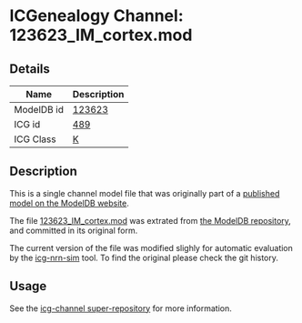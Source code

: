 # ICGenealogy Channel: 123623\_IM\_cortex.mod

## Details

Name | Description
---- | -----------
ModelDB id | [123623](http://senselab.med.yale.edu/ModelDB/ShowModel.cshtml?model=123623)
ICG id | [489](http://icg.neurotheory.ox.ac.uk/channels/1/489)
ICG Class | [K](http://icg.neurotheory.ox.ac.uk/channels/1)

## Description

This is a single channel model file that was originally part of a [published model on the ModelDB website](http://senselab.med.yale.edu/ModelDB/ShowModel.cshtml?model=123623).


The file [123623\_IM\_cortex.mod](123623_IM_cortex.mod) was extrated from [the ModelDB repository](http://senselab.med.yale.edu/ModelDB/ShowModel.cshtml?model=123623), and committed in its original form.

The current version of the file was modified slighly for automatic evaluation by the [icg-nrn-sim](https://github.com/icgenealogy/icg-nrn-sim) tool. To find the original please check the git history.


## Usage

See the [icg-channel super-repository](https://github.com/icgenealogy/icg-channels) for more information.